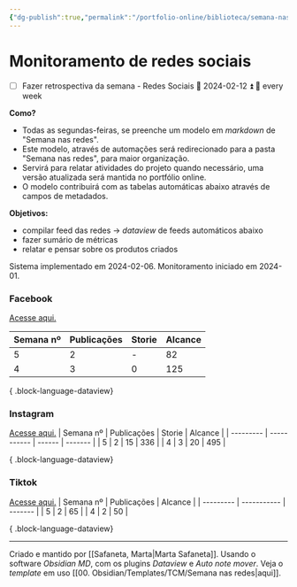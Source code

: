 ```yaml
---
{"dg-publish":true,"permalink":"/portfolio-online/biblioteca/semana-nas-redes/semana-nas-redes-painel/","tags":["💼/🧮"],"created":"2024-02-14T12:36:18.244-03:00","updated":"2024-02-06T16:20:49.427-03:00"}
---
```



# Monitoramento de redes sociais

 - [ ] Fazer retrospectiva da semana - Redes Sociais 📅 2024-02-12 ⏫ 🔁 every week

**Como?**
- Todas as segundas-feiras, se preenche um modelo em *markdown* de "Semana nas redes".
- Este modelo, através de automações será redirecionado para a pasta "Semana nas redes", para maior organização.
- Servirá para relatar atividades do projeto quando necessário, uma versão atualizada será mantida no portfólio online.
- O modelo contribuirá com as tabelas automáticas abaixo através de campos de metadados.

**Objetivos:**
- compilar feed das redes → *dataview* de feeds automáticos abaixo
- fazer sumário de métricas
- relatar e pensar sobre os produtos criados

Sistema implementado em 2024-02-06. Monitoramento iniciado em 2024-01.

### Facebook

[Acesse aqui.](https://www.facebook.com/rededemuseusdaufmg)

| Semana nº | Publicações | Storie | Alcance |
| --------- | ----------- | ------ | ------- |
| 5         | 2           | \-     | 82      |
| 4         | 3           | 0      | 125     |

{ .block-language-dataview}

### Instagram

[Acesse aqui.](https://www.instagram.com/rededemuseusufmg/)
| Semana nº | Publicações | Storie | Alcance |
| --------- | ----------- | ------ | ------- |
| 5         | 2           | 15     | 336     |
| 4         | 3           | 20     | 495     |

{ .block-language-dataview}

### Tiktok

[Acesse aqui.](https://www.tiktok.com/@redemuseusufmg)
| Semana nº | Publicações | Alcance |
| --------- | ----------- | ------- |
| 5         | 2           | 65      |
| 4         | 2           | 50      |

{ .block-language-dataview}

***
Criado e mantido por [[Safaneta, Marta\|Marta Safaneta]]. Usando o software *Obsidian MD*, com os plugins *Dataview* e *Auto note mover*. Veja o *template* em uso [[00. Obsidian/Templates/TCM/Semana nas redes\|aqui]].
